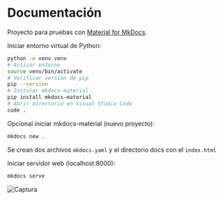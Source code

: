 # Documentación

Proyecto para pruebas con [Material for MkDocs](https://squidfunk.github.io/mkdocs-material/getting-started/).

Iniciar entorno virtual de Python:

```bash
python -m venv venv
# Activar entorno
source venv/bin/activate
# Verificar versión de pip
pip --version
# Instalar mkdocs-material
pip install mkdocs-material
# Abrir directorio en Visual Studio Code
code .
```

Opcional iniciar mkdocs-material (nuevo proyecto):

```bash
mkdocs new .
```

Se crean dos archivos `mkdocs.yaml` y el directorio docs con el `index.html`

Iniciar servidor web (localhost:8000):

```bash
mkdocs serve
```

![Captura](https://i.imgur.com/RRYj2Ho.png)
